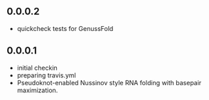 0.0.0.2
-------

- quickcheck tests for GenussFold

0.0.0.1
-------

- initial checkin
- preparing travis.yml
- Pseudoknot-enabled Nussinov style RNA folding with basepair maximization.

